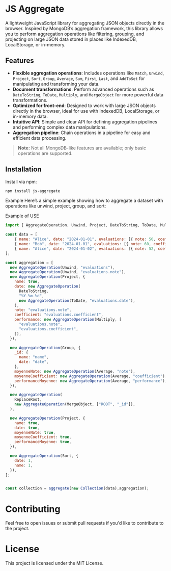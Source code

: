 # JS Aggregate

A lightweight JavaScript library for aggregating JSON objects directly in the browser. Inspired by MongoDB’s aggregation framework, this library allows you to perform aggregation operations like filtering, grouping, and projecting on large JSON data stored in places like IndexedDB, LocalStorage, or in-memory.

## Features
- **Flexible aggregation operations**: Includes operations like `Match`, `Unwind`, `Project`, `Sort`, `Group`, `Average`, `Sum`, `First`, `Last`, and `AddToSet` for manipulating and transforming your data.
- **Document transformations**: Perform advanced operations such as `DateToString`, `ToDate`, `Multiply`, and `MergeObject` for more powerful data transformations.
- **Optimized for front-end**: Designed to work with large JSON objects directly in the browser, ideal for use with IndexedDB, LocalStorage, or in-memory data.
- **Intuitive API**: Simple and clear API for defining aggregation pipelines and performing complex data manipulations.
- **Aggregation pipeline**: Chain operations in a pipeline for easy and efficient data processing.

> **Note:** Not all MongoDB-like features are available; only basic operations are supported.

## Installation

Install via npm:

```bash
npm install js-aggregate
```

Example
Here’s a simple example showing how to aggregate a dataset with operations like unwind, project, group, and sort:

Example of USE
```js
import { AggregateOperation, Unwind, Project, DateToString, ToDate, Multiply, Group, Average, ReplaceRoot, MergeObject, Sort, AddToSet, aggregate } from "js-aggregate";

const data = [
    { name: "Alice", date: "2024-01-01", evaluations: [{ note: 50, coefficient: 10 }, { note: 55, coefficient: 12 }] },
    { name: "Bob", date: "2024-01-01", evaluations: [{ note: 60, coefficient: 8 }, { note: 65, coefficient: 10 }] },
    { name: "Alice", date: "2024-01-02", evaluations: [{ note: 52, coefficient: 11 }, { note: 56, coefficient: 13 }] },
];

const aggregation = [
  new AggregateOperation(Unwind, "evaluations"),
  new AggregateOperation(Unwind, "evaluations.note"),
  new AggregateOperation(Project, {
    name: true,
    date: new AggregateOperation(
      DateToString,
      "%Y-%m-%d",
      new AggregateOperation(ToDate, "evaluations.date"),
    ),
    note: "evaluations.note",
    coefficient: "evaluations.coefficient",
    performance: new AggregateOperation(Multiply, [
      "evaluations.note",
      "evaluations.coefficient",
    ]),
  }),

  new AggregateOperation(Group, {
    _id: {
      name: "name",
      date: "date",
    },
    moyenneNote: new AggregateOperation(Average, "note"),
    moyenneCoefficient: new AggregateOperation(Average, "coefficient"),
    performanceMoyenne: new AggregateOperation(Average, "performance"),
  }),

  new AggregateOperation(
    ReplaceRoot,
    new AggregateOperation(MergeObject, ["ROOT", "_id"]),
  ),

  new AggregateOperation(Project, {
    name: true,
    date: true,
    moyenneNote: true,
    moyenneCoefficient: true,
    performanceMoyenne: true,
  }),

  new AggregateOperation(Sort, {
    date: 1,
    name: 1,
  }),
];


const collection = aggregate(new Collection(data),aggregation);
```


# Contributing
Feel free to open issues or submit pull requests if you'd like to contribute to the project.

# License
This project is licensed under the MIT License.